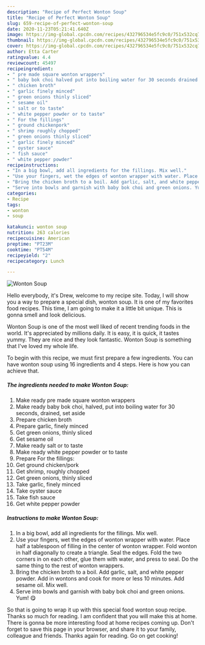 ```yaml
---
description: "Recipe of Perfect Wonton Soup"
title: "Recipe of Perfect Wonton Soup"
slug: 659-recipe-of-perfect-wonton-soup
date: 2020-11-23T05:21:41.640Z
image: https://img-global.cpcdn.com/recipes/432796534e5fc9c0/751x532cq70/wonton-soup-recipe-main-photo.jpg
thumbnail: https://img-global.cpcdn.com/recipes/432796534e5fc9c0/751x532cq70/wonton-soup-recipe-main-photo.jpg
cover: https://img-global.cpcdn.com/recipes/432796534e5fc9c0/751x532cq70/wonton-soup-recipe-main-photo.jpg
author: Etta Carter
ratingvalue: 4.4
reviewcount: 45497
recipeingredient:
- " pre made square wonton wrappers"
- " baby bok choi halved put into boiling water for 30 seconds drained set aside"
- " chicken broth"
- " garlic finely minced"
- " green onions thinly sliced"
- " sesame oil"
- " salt or to taste"
- " white pepper powder or to taste"
- " For the fillings"
- " ground chickenpork"
- " shrimp roughly chopped"
- " green onions thinly sliced"
- " garlic finely minced"
- " oyster sauce"
- " fish sauce"
- " white pepper powder"
recipeinstructions:
- "In a big bowl, add all ingredients for the fillings. Mix well."
- "Use your fingers, wet the edges of wonton wrapper with water. Place half a tablespoon of filling in the center of wonton wrapper. Fold wonton in half diagonally to create a triangle. Seal the edges. Fold the two corners in on each other, glue them with water, and press to seal. Do the same thing to the rest of wonton wrappers."
- "Bring the chicken broth to a boil. Add garlic, salt, and white pepper powder. Add in wontons and cook for more or less 10 minutes. Add sesame oil. Mix well."
- "Serve into bowls and garnish with baby bok choi and green onions. Yum! 😋"
categories:
- Recipe
tags:
- wonton
- soup

katakunci: wonton soup 
nutrition: 263 calories
recipecuisine: American
preptime: "PT23M"
cooktime: "PT54M"
recipeyield: "2"
recipecategory: Lunch

---
```



![Wonton Soup](https://img-global.cpcdn.com/recipes/432796534e5fc9c0/751x532cq70/wonton-soup-recipe-main-photo.jpg)

Hello everybody, it's Drew, welcome to my recipe site. Today, I will show you a way to prepare a special dish, wonton soup. It is one of my favorites food recipes. This time, I am going to make it a little bit unique. This is gonna smell and look delicious.



Wonton Soup is one of the most well liked of recent trending foods in the world. It's appreciated by millions daily. It is easy, it is quick, it tastes yummy. They are nice and they look fantastic. Wonton Soup is something that I've loved my whole life.


To begin with this recipe, we must first prepare a few ingredients. You can have wonton soup using 16 ingredients and 4 steps. Here is how you can achieve that.

<!--inarticleads1-->

##### The ingredients needed to make Wonton Soup:

1. Make ready  pre made square wonton wrappers
1. Make ready  baby bok choi, halved, put into boiling water for 30 seconds, drained, set aside
1. Prepare  chicken broth
1. Prepare  garlic, finely minced
1. Get  green onions, thinly sliced
1. Get  sesame oil
1. Make ready  salt or to taste
1. Make ready  white pepper powder or to taste
1. Prepare  For the fillings:
1. Get  ground chicken/pork
1. Get  shrimp, roughly chopped
1. Get  green onions, thinly sliced
1. Take  garlic, finely minced
1. Take  oyster sauce
1. Take  fish sauce
1. Get  white pepper powder




<!--inarticleads2-->

##### Instructions to make Wonton Soup:

1. In a big bowl, add all ingredients for the fillings. Mix well.
1. Use your fingers, wet the edges of wonton wrapper with water. Place half a tablespoon of filling in the center of wonton wrapper. Fold wonton in half diagonally to create a triangle. Seal the edges. Fold the two corners in on each other, glue them with water, and press to seal. Do the same thing to the rest of wonton wrappers.
1. Bring the chicken broth to a boil. Add garlic, salt, and white pepper powder. Add in wontons and cook for more or less 10 minutes. Add sesame oil. Mix well.
1. Serve into bowls and garnish with baby bok choi and green onions. Yum! 😋




So that is going to wrap it up with this special food wonton soup recipe. Thanks so much for reading. I am confident that you will make this at home. There is gonna be more interesting food at home recipes coming up. Don't forget to save this page in your browser, and share it to your family, colleague and friends. Thanks again for reading. Go on get cooking!
